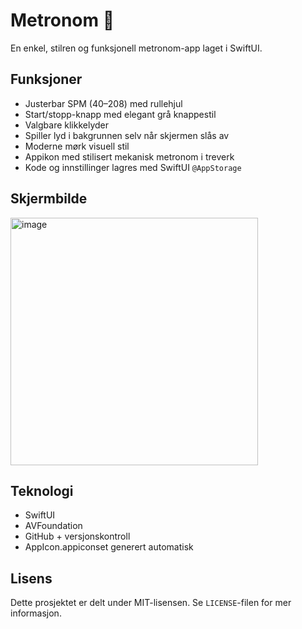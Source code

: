 # Metronom 🎵

En enkel, stilren og funksjonell metronom-app laget i SwiftUI.

## Funksjoner

- Justerbar SPM (40–208) med rullehjul
- Start/stopp-knapp med elegant grå knappestil
- Valgbare klikkelyder
- Spiller lyd i bakgrunnen selv når skjermen slås av
- Moderne mørk visuell stil
- Appikon med stilisert mekanisk metronom i treverk
- Kode og innstillinger lagres med SwiftUI `@AppStorage`

## Skjermbilde

<img width="396" alt="image" src="https://github.com/user-attachments/assets/616db5cb-8600-4c31-9ccb-c25ae07149c8" />


## Teknologi

- SwiftUI
- AVFoundation
- GitHub + versjonskontroll
- AppIcon.appiconset generert automatisk

## Lisens

Dette prosjektet er delt under MIT-lisensen. Se `LICENSE`-filen for mer informasjon.
